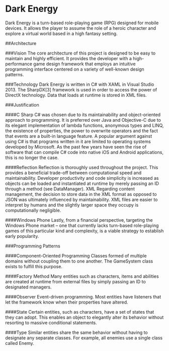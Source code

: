 Dark Energy
==========
Dark Energy is a turn-based role-playing game (RPG) designed for mobile devices. It allows the player to assume
the role of a heroic character and explore a virtual world based in a high fantasy setting.

##Architecture

###Vision
The core architecture of this project is designed to be easy to maintain and highly efficient. It provides the
developer with a high-performance game design framework that employs an intuitive programming interface
centered on a variety of well-known design patterns.

###Technology
Dark Energy is written in C# with XAML in Visual Studio 2013. The SharpDX[3] framework is used in order to
access the power of DirectX technology. Data that loads at runtime is stored in XML files.

###Justification

####C Sharp
C# was chosen due to its maintainability and object-oriented approach to programming. It is preferred over
Java and Objective-C due to its elegant implementation of lambda functions, anonymous types and LINQ, the
existence of properties, the power to overwrite operators and the fact that events are a built-in language
feature.
A popular argument against using C# is that programs written in it are limited to operating systems developed
by Microsoft. As the past few years have seen the rise of software that can compile C# code into native iOS
and Android applications, this is no longer the case.

####Reflection
Reflection is thoroughly used throughout the project. This provides a beneficial trade-off between
computational speed and maintainability. Developer productivity and code simplicity is increased as objects can
be loaded and instantiated at runtime by merely passing an ID through a method (see DataManager).
XML
Regarding content management, the decision to store data in the XML format as opposed to JSON was
ultimately influenced by maintainability. XML files are easier to interpret by humans and the slightly larger space
they occupy is computationally negligible.

####Windows Phone
Lastly, from a financial perspective, targeting the Windows Phone market – one that currently lacks turn-based
role-playing games of this particular kind and complexity, is a viable strategy to establish early popularity.

###Programming Patterns

####Component-Oriented Programming
Classes formed of multiple domains without coupling them to one another. The GameSystem class exists to
fulfill this purpose.

####Factory Method
Many entities such as characters, items and abilities are created at runtime from external files by simply passing
an ID to designated managers.

####Observer
Event-driven programming. Most entities have listeners that let the framework know when their properties
have altered.

####State
Certain entities, such as characters, have a set of states that they can adopt. This enables an object to elegantly
alter its behavior without resorting to massive conditional statements.

####Type
Similar entities share the same behavior without having to designate any separate classes. For example, all
enemies use a single class called Enemy.
